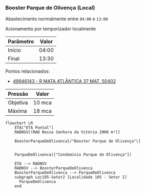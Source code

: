 ### Booster Parque de Olivença (Local)

Abastecimento normalmente entre `04:00` e `13:00`

Acionamento por temporizador localmente

| Parâmetro     | Valor |
| -------------    | ------------- |
| Início | 04:00 |
| Final | 13:30  |

Pontos relacionados:
- [49946143 - R MATA ATLÂNTICA 37 MAT. 50402](https://www.vectorasys.com.br/vectorasys/?inc=jE9ciFZdkq5eiPI/kPRdHL0fUgHpk249WBQgUKHeku9slPteHB1pGu94UuUfWLM=)
  
| Pressão     | Valor |
| -------------    | ------------- |
| Objetiva | 10 mca |
| Máxima | 18 mca  |

```mermaid
flowchart LR
    ETA["ETA Pontal"]
    RADNSV[(RAD Nossa Senhora da Vitória 2000 m³)]

    BoosterParqueDeOlivenca[/"Booster Parque de Olivença"\]
    

    ParqueDeOlivenca(["Condomínio Parque de Olivença"])
    
    ETA --> RADNSV
    RADNSV --> BoosterParqueDeOlivenca
    BoosterParqueDeOlivenca --> ParqueDeOlivenca
    subgraph Loc105-Setor2 [Localidade 105 - Setor 2]
      ParqueDeOlivenca
    end
```
